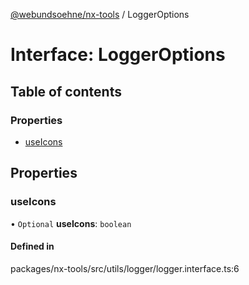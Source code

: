 [@webundsoehne/nx-tools](../README.md) / LoggerOptions

# Interface: LoggerOptions

## Table of contents

### Properties

- [useIcons](LoggerOptions.md#useicons)

## Properties

### useIcons

• `Optional` **useIcons**: `boolean`

#### Defined in

packages/nx-tools/src/utils/logger/logger.interface.ts:6
